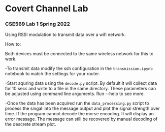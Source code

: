 # Covert Channel Lab 
### CSE569 Lab 1 Spring 2022

Using RSSI modulation to transmit data over a wifi network. 

How to: 

Both devices must be connected to the same wireless network for this to  work.

-To transmit data modify the ssh configuration in the `transmission.ipynb` notebook to match the settings for your router. 

-Start aquring  data using the `decode.py` script. By default it will collect data for 10 secs and write to a file in the same directory. These parameters can be adjusted using command line arguments. Run --help to see more. 

-Once the data has been acquired run the `data_processing.py` script to process the singal into the message output and plot the signal strength over time. If the program cannot decode the morse encoding. It will display an error message. The message can still be recovered by manual decoding of the descrete stream plot. 

